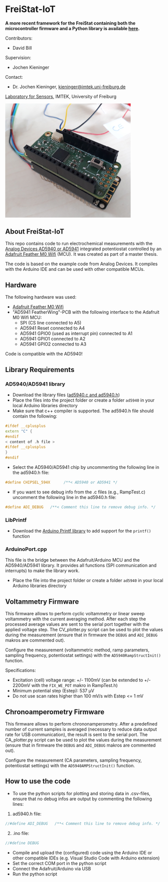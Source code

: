 # FreiStat-IoT
**A more recent framework for the FreiStat containing both the microcontroller firmware and a Python library is available [here](https://github.com/IMTEK-FreiStat/FreiStat-Framework).**
  
Contributors: 
- David Bill

Supervision:
- Jochen Kieninger

Contact: 
- Dr. Jochen Kieninger, kieninger@imtek.uni-freiburg.de

[Laboratory for Sensors](https://www.imtek.de/laboratories/sensors/sensors_home?set_language=en), IMTEK, University of Freiburg

<img src="FreiStat.jpg" width="400">

## About FreiStat-IoT
This repo contains code to run electrochemical measurements with the [Analog Devices AD5940 or AD5941](https://www.analog.com/en/products/ad5940.html) integrated potentiostat controlled by an [Adafruit Feather M0 Wifi](https://www.adafruit.com/product/3010) (MCU). It was created as part of a master thesis.

The code is based on the example code from Analog Devices. It compiles with the Arduino IDE and can be used with other compatible MCUs.

## Hardware
The following hardware was used:
* [Adafruit Feather M0 Wifi](https://www.adafruit.com/product/3010)
* "AD5941 FeatherWing"-PCB with the following interface to the Adafruit M0 Wifi MCU:
    - SPI (CS line connected to A5)
    - AD5941 Reset connected to A4
    - AD5941 GPIO0 (used as interrupt pin) connected to A1
    - AD5941 GPIO1 connected to A2
    - AD5941 GPIO2 connected to A3


Code is compatible with the AD5940!

## Library Requirements
### AD5940/AD5941 library
* Download the library files ([ad5940.c and ad5940.h](https://github.com/analogdevicesinc/ad5940lib)) 
* Place the files into the project folder or create a folder `ad5940` in your local Arduino libraries directory
* Make sure that c++ compiler is supported. The ad5940.h file should contain the following:
```c++
#ifdef __cplusplus
extern "C" {
#endif
< content of .h file >
#ifdef __cplusplus
}
#endif
```
* Select the AD5940/AD5941 chip by uncommenting the following line in the ad5940.h file:
```c++
#define CHIPSEL_594X      /**< AD5940 or AD5941 */
 ```
* If you want to see debug info from the .c files (e.g., RampTest.c) uncomment the following line in the ad5940.h file:
```c++
#define ADI_DEBUG   /**< Comment this line to remove debug info. */
```

### LibPrintf
* Download the [Arduino Printf library](https://github.com/embeddedartistry/arduino-printf) to add support for the `printf()` function

### ArduinoPort.cpp
This file is the bridge between the Adafruit/Arduino MCU and the AD5940/AD5941 library. It provides all functions (SPI communication and interrupts)
to make the library work.
* Place the file into the project folder or create a folder `ad5940` in your local Arduino libraries directory

## Voltammetry Firmware
This firmware allows to perform cyclic voltammetry or linear sweep voltammetry with the current averaging method. After each step the processed average values are sent to the serial port together with the applied voltage step.
The CV_plotter.py script can be used to plot the values during the measurement (ensure that in firmware the `DEBUG` and `ADI_DEBUG` makros are commented out).

Configure the measurement (voltammetric method, ramp parameters, sampling frequency, potentiostat settings) with the `AD5940RampStructInit()` function.

Specifications:
* Excitation (cell) voltage range: +/- 1100mV (can be extended to +/- 2200mV with the `FIX_WE_POT` makro in RampTest.h)
* Minimum potential step (Estep): 537 µV
* Do not use scan rates higher than 100 mV/s with Estep <= 1 mV

## Chronoamperometry Firmware
This firmware allows to perform chrononamperometry. After a predefined number of current samples is averaged (necessary to reduce data output rate for USB communication), the result is sent to the serial port.
The CA_plotter.py script can be used to plot the values during the measurement (ensure that in firmware the `DEBUG` and `ADI_DEBUG` makros are commented out).

Configure the measurement (CA parameters, sampling frequency, potentiostat settings) with the `AD5940AMPStructInit()` function.


## How to use the code
* To use the python scripts for plotting and storing data in .csv-files, ensure that no debug infos are output by commenting the following lines:
1) ad5940.h file:
```c++
//#define ADI_DEBUG   /**< Comment this line to remove debug info. */
```
2) .ino file:
```c++
//#define DEBUG
```
* Compile and upload the (configured) code using the Arduino IDE or other compatible IDEs (e.g. Visual Studio Code with Arduino extension)
* Set the correct COM port in the python script
* Connect the Adafruit/Arduino via USB
* Run the python script
